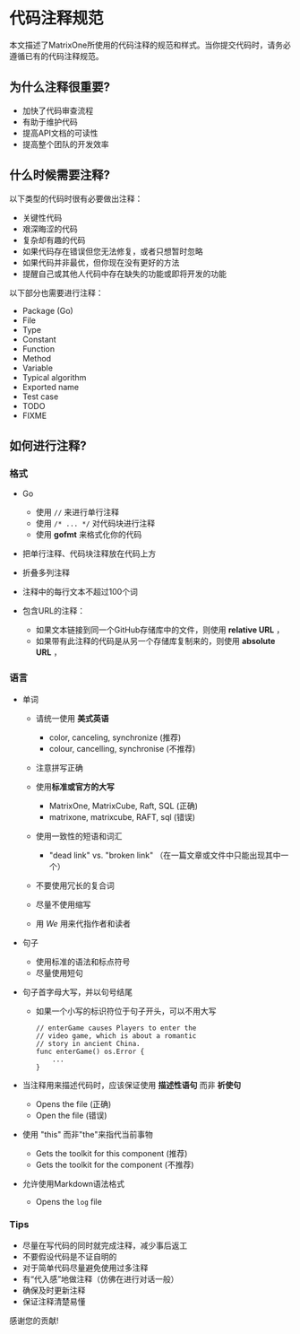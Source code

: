 # 代码注释规范

本文描述了MatrixOne所使用的代码注释的规范和样式。当你提交代码时，请务必遵循已有的代码注释规范。

## 为什么注释很重要?

- 加快了代码审查流程
- 有助于维护代码
- 提高API文档的可读性
- 提高整个团队的开发效率

## 什么时候需要注释?

以下类型的代码时很有必要做出注释：

- 关键性代码
- 艰深晦涩的代码
- 复杂却有趣的代码
- 如果代码存在错误但您无法修复，或者只想暂时忽略
- 如果代码并非最优，但你现在没有更好的方法
- 提醒自己或其他人代码中存在缺失的功能或即将开发的功能


以下部分也需要进行注释：

- Package (Go)
- File
- Type
- Constant 
- Function
- Method
- Variable
- Typical algorithm
- Exported name
- Test case
- TODO
- FIXME

## 如何进行注释?

### 格式

- Go   
    - 使用 `//` 来进行单行注释
    - 使用 `/* ... */` 对代码块进行注释
    - 使用 **gofmt** 来格式化你的代码

- 把单行注释、代码块注释放在代码上方
- 折叠多列注释
- 注释中的每行文本不超过100个词

- 包含URL的注释：
    - 如果文本链接到同一个GitHub存储库中的文件，则使用 **relative URL** ，
    - 如果带有此注释的代码是从另一个存储库复制来的，则使用 **absolute URL** ，



### 语言

- 单词
    - 请统一使用 **美式英语**       
        - color, canceling, synchronize     (推荐)
        - colour, cancelling, synchronise   (不推荐)
 
    - 注意拼写正确

    - 使用**标准或官方的大写**
        
        - MatrixOne, MatrixCube, Raft, SQL  (正确)
        - matrixone, matrixcube, RAFT, sql  (错误)

    - 使用一致性的短语和词汇
        
        - "dead link" vs. "broken link" （在一篇文章或文件中只能出现其中一个）
    
    - 不要使用冗长的复合词

    - 尽量不使用缩写

    - 用 *We* 用来代指作者和读者

- 句子

    - 使用标准的语法和标点符号
    - 尽量使用短句

- 句子首字母大写，并以句号结尾
    
    - 如果一个小写的标识符位于句子开头，可以不用大写

        ```
        // enterGame causes Players to enter the 
        // video game, which is about a romantic
        // story in ancient China.
        func enterGame() os.Error {
            ...
        }
        ```

- 当注释用来描述代码时，应该保证使用 **描述性语句** 而非 **祈使句**

    - Opens the file   (正确)
    - Open the file    (错误)       

- 使用 "this" 而非"the"来指代当前事物 
    
    - Gets the toolkit for this component   (推荐)
    - Gets the toolkit for the component    (不推荐)

- 允许使用Markdown语法格式
    
    - Opens the `log` file  

### Tips

- 尽量在写代码的同时就完成注释，减少事后返工
- 不要假设代码是不证自明的
- 对于简单代码尽量避免使用过多注释
- 有“代入感”地做注释（仿佛在进行对话一般）
- 确保及时更新注释
- 保证注释清楚易懂

感谢您的贡献!